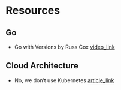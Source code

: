 # Resources

## Go

- Go with Versions by Russ Cox [video_link](https://www.youtube.com/watch?v=F8nrpe0XWRg)

## Cloud Architecture

- No, we don’t use Kubernetes [article_link](https://ably.com/blog/no-we-dont-use-kubernetes)

